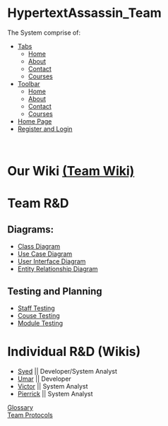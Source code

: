 # HypertextAssassin_Team


The System comprise of:
- [Tabs](https://user-images.githubusercontent.com/41834061/163555867-5ff288e2-fff4-4384-b8e9-3ba7116b8afe.mp4)
    - [Home](https://user-images.githubusercontent.com/41834061/163555605-78dd4c70-a7fb-468d-bedd-0aa4b6c4509b.mp4)
    - [About](https://user-images.githubusercontent.com/41834061/163556674-7e60296e-b1e7-4bcb-95dc-92efd092d5fc.mp4)
    - [Contact](https://user-images.githubusercontent.com/41834061/163556516-f21442ae-17f3-4ec2-9cc8-f8a653b4f2ca.mp4)
    - [Courses](https://user-images.githubusercontent.com/41834061/163556342-ea19e724-f37a-4309-9571-7e76aff09b2b.mp4)
- [Toolbar]()
    - [Home](https://user-images.githubusercontent.com/41834061/163555605-78dd4c70-a7fb-468d-bedd-0aa4b6c4509b.mp4)
    - [About](https://user-images.githubusercontent.com/41834061/163556674-7e60296e-b1e7-4bcb-95dc-92efd092d5fc.mp4)
    - [Contact](https://user-images.githubusercontent.com/41834061/163556516-f21442ae-17f3-4ec2-9cc8-f8a653b4f2ca.mp4)
    - [Courses](https://user-images.githubusercontent.com/41834061/163556342-ea19e724-f37a-4309-9571-7e76aff09b2b.mp4)
- [Home Page](https://user-images.githubusercontent.com/41834061/163555605-78dd4c70-a7fb-468d-bedd-0aa4b6c4509b.mp4)
- [Register and Login](https://user-images.githubusercontent.com/41834061/163556918-f87b6b68-c7c5-4cc9-a9c4-71fe0030faab.mp4)

<br>


# Our Wiki [(Team Wiki)](https://github.com/DMU-CTEC2902-2022/HypertextAssassin_Team/wiki)

# Team R&D
## Diagrams:
* [Class Diagram](https://github.com/DMU-CTEC2902-2022/HypertextAssassin_Team/wiki/Documentations-and-Diagrams#class-diagram) <br>
* [Use Case Diagram](https://github.com/DMU-CTEC2902-2022/HypertextAssassin_Team/wiki/Documentations-and-Diagrams#use-case-diagram) <br>
* [User Interface Diagram](https://github.com/DMU-CTEC2902-2022/HypertextAssassin_Team/wiki/Documentations-and-Diagrams#user-interface-diagram) <br>
* [Entity Relationship Diagram](https://github.com/DMU-CTEC2902-2022/HypertextAssassin_Team/wiki/Documentations-and-Diagrams#entity-relationship-diagram) <br>

## Testing and Planning
* [Staff Testing](https://github.com/DMU-CTEC2902-2022/HypertextAssassin_Team/wiki/TestStaff#test-methods) <br>
* [Couse Testing](https://github.com/DMU-CTEC2902-2022/HypertextAssassin_Team/wiki/Test-Module#course-testing) <br>
* [Module Testing](https://github.com/DMU-CTEC2902-2022/HypertextAssassin_Team/wiki/Test-Module) <br>

# Individual R&D (Wikis)
* [Syed](https://github.com/DMU-CTEC2902-2022/HypertextAssassin_Team/wiki/Syed's-Wiki) || Developer/System Analyst<br>
* [Umar](https://github.com/DMU-CTEC2902-2022/HypertextAssassin_Team/wiki/Umar's-Wiki) || Developer<br>
* [Victor](https://github.com/DMU-CTEC2902-2022/HypertextAssassin_Team/wiki/Victor-Too-Hau-An---Coordinator-role) || System Analyst <br>
* [Pierrick](https://github.com/DMU-CTEC2902-2022/HypertextAssassin_Team/wiki/Pierrick-Njiki-An-Coordinator-role) || System Analyst<br>

[Glossary](https://github.com/DMU-CTEC2902-2022/HypertextAssassin_Team/wiki/Glossary)<br>
[Team Protocols](https://github.com/DMU-CTEC2902-2022/HypertextAssassin_Team/wiki/Team-Protocols)<br>

<br>

